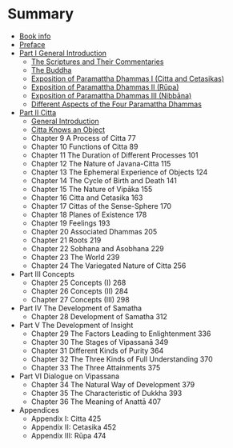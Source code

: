 # Summary

* [Book info](README.md)
* [Preface](preface.md)
* [Part I General Introduction](part_1.md)
   * [The Scriptures and Their Commentaries](the_scriptures_and_their_commentaries_1.md)
   * [The Buddha](the_buddha.md)
   * [Exposition of Paramattha Dhammas I (Citta and Cetasikas)](exposition_of_paramattha_dhammas_i_citta_and_cetasikas.md)
   * [Exposition of Paramattha Dhammas II (Rūpa)](exposition_of_paramattha_dhammas_ii_rupa.md)
   * [Exposition of Paramattha Dhammas III (Nibbāna)](exposition_of_paramattha_dhammas_iii_nibbana.md)
   * [Different Aspects of the Four Paramattha Dhammas](different_aspects_of_the_four_paramattha_dhammas.md)
* [Part II Citta](part_ii_citta.md)
   * [General Introduction](general_introduction_52.md)
   * [Citta Knows an Object](citta_knows_an_object_69.md)
   * Chapter 9 A Process of Citta 77
   * Chapter 10 Functions of Citta 89
   * Chapter 11 The Duration of Different Processes 101
   * Chapter 12 The Nature of Javana-Citta 115
   * Chapter 13 The Ephemeral Experience of Objects 124
   * Chapter 14 The Cycle of Birth and Death 141
   * Chapter 15 The Nature of Vipāka 155
   * Chapter 16 Citta and Cetasika 163
   * Chapter 17 Cittas of the Sense-Sphere 170
   * Chapter 18 Planes of Existence 178
   * Chapter 19 Feelings 193
   * Chapter 20 Associated Dhammas 205
   * Chapter 21 Roots 219
   * Chapter 22 Sobhana and Asobhana 229
   * Chapter 23 The World 239
   * Chapter 24 The Variegated Nature of Citta 256
* Part III Concepts
   * Chapter 25 Concepts (I) 268
   * Chapter 26 Concepts (II) 284
   * Chapter 27 Concepts (III) 298
* Part IV The Development of Samatha
   * Chapter 28 Development of Samatha 312
* Part V The Development of Insight
   * Chapter 29 The Factors Leading to Enlightenment 336
   * Chapter 30 The Stages of Vipassanā 349
   * Chapter 31 Different Kinds of Purity 364
   * Chapter 32 The Three Kinds of Full Understanding 370
   * Chapter 33 The Three Attainments 375
* Part VI Dialogue on Vipassana
   * Chapter 34 The Natural Way of Development 379
   * Chapter 35 The Characteristic of Dukkha 393
   * Chapter 36 The Meaning of Anattā 407
* Appendices
   * Appendix I: Citta 425
   * Appendix II: Cetasika 452
   * Appendix III: Rūpa 474

